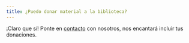 ```yaml
---
title: ¿Puedo donar material a la biblioteca?
---
```


¡Claro que sí! Ponte en <a href="contact.html" rel="noopener noreferrer" target="_self">contacto</a> con nosotros, nos encantará incluir tus donaciones.

